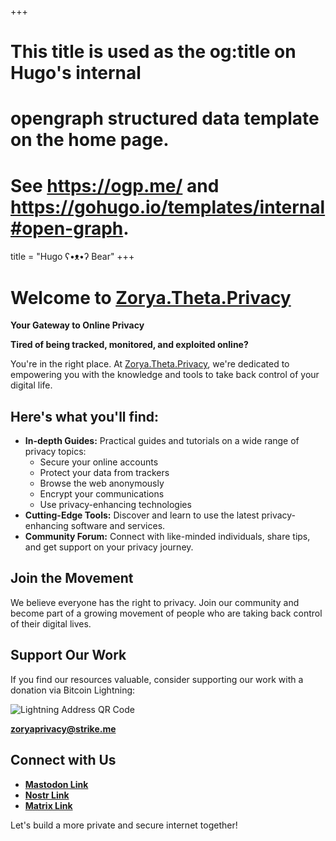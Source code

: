 +++
# This title is used as the og:title on Hugo's internal
# opengraph structured data template on the home page.
# See https://ogp.me/ and https://gohugo.io/templates/internal#open-graph.
title = "Hugo ʕ•ᴥ•ʔ Bear"
+++

# Welcome to [Zorya.Theta.Privacy](https://zoryaprivacy.libretechsystems.xyz/) 
**Your Gateway to Online Privacy**

**Tired of being tracked, monitored, and exploited online?**

You're in the right place. At [Zorya.Theta.Privacy](https://zoryaprivacy.libretechsystems.xyz/), we're dedicated to empowering you with the knowledge and tools to take back control of your digital life. 

## Here's what you'll find:

- **In-depth Guides:** Practical guides and tutorials on a wide range of privacy topics:
    - Secure your online accounts
    - Protect your data from trackers
    - Browse the web anonymously
    - Encrypt your communications
    - Use privacy-enhancing technologies
- **Cutting-Edge Tools:** Discover and learn to use the latest privacy-enhancing software and services.
- **Community Forum:** Connect with like-minded individuals, share tips, and get support on your privacy journey.

## Join the Movement

We believe everyone has the right to privacy. Join our community and become part of a growing movement of people who are taking back control of their digital lives.

## Support Our Work

If you find our resources valuable, consider supporting our work with a donation via Bitcoin Lightning:

![Lightning Address QR Code](https://pub-cfc01c1ff8fe4f98b57512f464580cf2.r2.dev/photo_2024-10-30_11-55-59.jpg)

**zoryaprivacy@strike.me**

## Connect with Us

- **[Mastodon Link](https://mastodon.social/@libretechsystems)**
- **[Nostr Link](wss://libretechsystems.nostr1.com)**
- **[Matrix Link](https://matrix.to/#/@libretech-systems:matrix.org)**

Let's build a more private and secure internet together!
